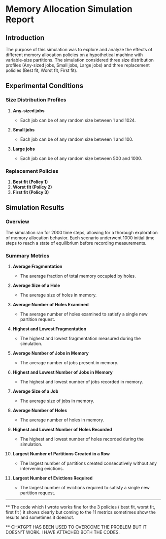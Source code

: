 # Memory Allocation Simulation Report

## Introduction

The purpose of this simulation was to explore and analyze the effects of different memory allocation policies on a hypothetical machine with variable-size partitions. The simulation considered three size distribution profiles (Any-sized jobs, Small jobs, Large jobs) and three replacement policies (Best fit, Worst fit, First fit).

## Experimental Conditions

### Size Distribution Profiles

1. **Any-sized jobs**
   - Each job can be of any random size between 1 and 1024.

2. **Small jobs**
   - Each job can be of any random size between 1 and 100.

3. **Large jobs**
   - Each job can be of any random size between 500 and 1000.

### Replacement Policies

1. **Best fit (Policy 1)**
2. **Worst fit (Policy 2)**
3. **First fit (Policy 3)**

## Simulation Results

### Overview

The simulation ran for 2000 time steps, allowing for a thorough exploration of memory allocation behavior. Each scenario underwent 1000 initial time steps to reach a state of equilibrium before recording measurements.

### Summary Metrics

1. **Average Fragmentation**
   - The average fraction of total memory occupied by holes.

2. **Average Size of a Hole**
   - The average size of holes in memory.

3. **Average Number of Holes Examined**
   - The average number of holes examined to satisfy a single new partition request.

4. **Highest and Lowest Fragmentation**
   - The highest and lowest fragmentation measured during the simulation.

5. **Average Number of Jobs in Memory**
   - The average number of jobs present in memory.

6. **Highest and Lowest Number of Jobs in Memory**
   - The highest and lowest number of jobs recorded in memory.

7. **Average Size of a Job**
   - The average size of jobs in memory.

8. **Average Number of Holes**
   - The average number of holes in memory.

9. **Highest and Lowest Number of Holes Recorded**
   - The highest and lowest number of holes recorded during the simulation.

10. **Largest Number of Partitions Created in a Row**
    - The largest number of partitions created consecutively without any intervening evictions.

11. **Largest Number of Evictions Required**
    - The largest number of evictions required to satisfy a single new partition request.

---

** The code which I wrote works fine for the 3 policies ( best fit, worst fit, first fit ) it shows clearly but coming to the 11 metrics sometimes show the results and sometimes it doesnot. 

** CHATGPT HAS BEEN USED TO OVERCOME THE PROBLEM BUT IT DOESN'T WORK. I HAVE ATTACHED BOTH THE CODES. 
